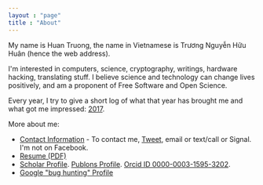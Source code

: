 ```yaml
---
layout : "page"
title : "About"
---
```


My name is Huan Truong, the name in Vietnamese is Trương Nguyễn Hữu Huân (hence the web address).

I'm interested in computers, science, cryptography, writings, hardware hacking, translating stuff. I believe science and technology can change lives positively, and am a proponent of Free Software and Open Science. 

Every year, I try to give a short log of what that year has brought me and what got me impressed: [2017](/posts/favorite-things-2017.html).

More about me:

- [Contact Information](/vc) - To contact me, [Tweet](https://twitter.com/huant), email or text/call or Signal. I'm not on Facebook.
- [Resume (PDF)](/resume.pdf)
- [Scholar Profile](https://scholar.google.com/citations?user=ZTuFnawAAAAJ&hl=en). [Publons Profile](https://publons.com/a/1402833/). [Orcid ID 0000-0003-1595-3202](https://orcid.org/0000-0003-1595-3202).
- [Google "bug hunting" Profile](https://bughunter.withgoogle.com/profile/d5f16dfd-6636-4460-ac1b-24d6c9bbb4b2)
